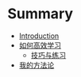 # Summary

* [Introduction](README.md)
* [如何高效学习](如何高效学习.md)
  * [技巧与练习](技巧与练习.md)
* [我的方法论](wo-de-fang-fa-lun.md)

